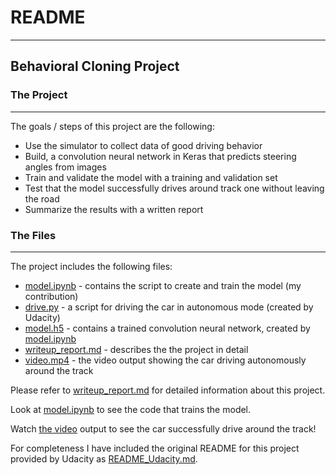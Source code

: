 # **README**


---

## **Behavioral Cloning Project**

### The Project
---

The goals / steps of this project are the following:
  
* Use the simulator to collect data of good driving behavior
* Build, a convolution neural network in Keras that predicts steering angles from images  
* Train and validate the model with a training and validation set  
* Test that the model successfully drives around track one without leaving the road  
* Summarize the results with a written report



### The Files
---

The project includes the following files:  

* [model.ipynb](./model.ipynb) - contains the script to create and train the model (my contribution)
* [drive.py](./drive.py) -  a script for driving the car in autonomous mode (created by Udacity)
* [model.h5](./model.h5) - contains a trained convolution neural network, created by [model.ipynb](./model.ipynb)
* [writeup_report.md](./writeup_report.md) - describes the the project in detail 
* [video.mp4](./video.mp4) - the video output showing the car driving autonomously around the track

Please refer to [writeup_report.md](./writeup_report.md) for detailed information about this project.

Look at [model.ipynb](./model.ipynb) to see the code that trains the model.


Watch [the video](./video.mp4) output to see the car successfully drive around the track!


For completeness I have included the original README for this project provided by Udacity as [README_Udacity.md](./README_Udacity.md).

